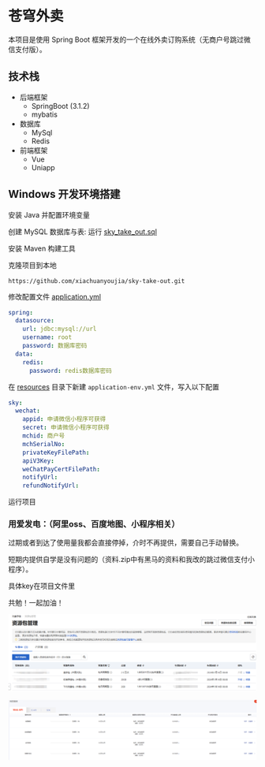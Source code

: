 # 苍穹外卖

本项目是使用 Spring Boot 框架开发的一个在线外卖订购系统（无商户号跳过微信支付版）。

## 技术栈

- 后端框架
  - SpringBoot (3.1.2)
  - mybatis
- 数据库
  - MySql
  - Redis
- 前端框架
  - Vue
  - Uniapp

## Windows 开发环境搭建

安装 Java 并配置环境变量

创建 MySQL 数据库与表: 运行 [sky_take_out.sql](./资料/sky_take_out.sql)

安装 Maven 构建工具

克隆项目到本地	

```
https://github.com/xiachuanyoujia/sky-take-out.git
```



修改配置文件 [application.yml](./sky-server/src/main/resources/application.yml)

   ```yml
   spring:
     datasource:
       url: jdbc:mysql://url
       username: root
       password: 数据库密码
     data:
       redis:
         password: redis数据库密码
   ```

在 [resources](./sky-server/src/main/resources/) 目录下新建 `application-env.yml` 文件，写入以下配置

```yml
sky:
  wechat:
    appid: 申请微信小程序可获得
    secret: 申请微信小程序可获得
    mchid: 商户号
    mchSerialNo:
    privateKeyFilePath:
    apiV3Key:
    weChatPayCertFilePath:
    notifyUrl:
    refundNotifyUrl:
```

运行项目



### 用爱发电：（阿里oss、百度地图、小程序相关）

过期或者到达了使用量我都会直接停掉，介时不再提供，需要自己手动替换。

短期内提供自学是没有问题的（资料.zip中有黑马的资料和我改的跳过微信支付小程序）。

具体key在项目文件里

共勉！一起加油！

![](images/QQ截图20231030112027.png)

![](images/QQ截图20231030112656.png)
